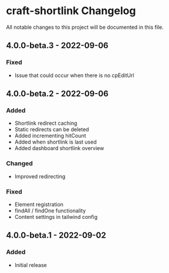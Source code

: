 # craft-shortlink Changelog

All notable changes to this project will be documented in this file.

## 4.0.0-beta.3 - 2022-09-06

### Fixed
- Issue that could occur when there is no cpEditUrl

## 4.0.0-beta.2 - 2022-09-06

### Added
- Shortlink redirect caching
- Static redirects can be deleted
- Added incrementing hitCount
- Added when shortlink is last used
- Added dashboard shortlink overview

### Changed
- Improved redirecting

### Fixed
- Element registration
- findAll / findOne functionality
- Content settings in tailwind config

## 4.0.0-beta.1 - 2022-09-02

### Added
- Initial release
